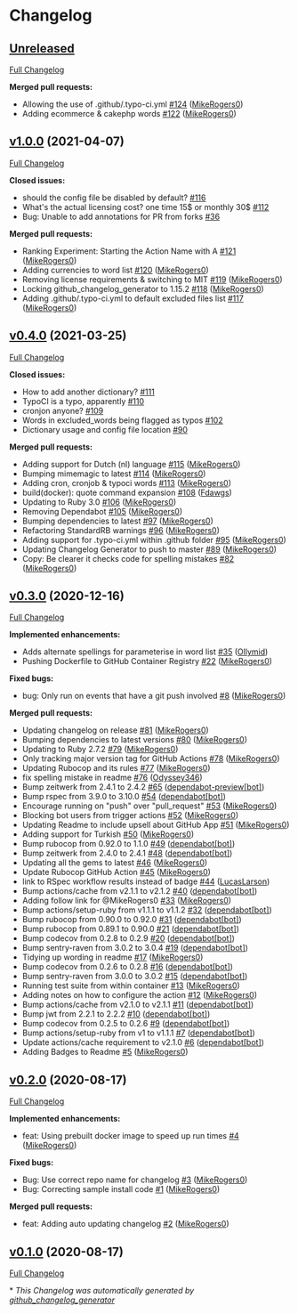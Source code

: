 # Changelog

## [Unreleased](https://github.com/TypoCI/spellcheck-action/tree/HEAD)

[Full Changelog](https://github.com/TypoCI/spellcheck-action/compare/v1.0.0...HEAD)

**Merged pull requests:**

- Allowing the use of .github/.typo-ci.yml [\#124](https://github.com/TypoCI/spellcheck-action/pull/124) ([MikeRogers0](https://github.com/MikeRogers0))
- Adding ecommerce & cakephp words [\#122](https://github.com/TypoCI/spellcheck-action/pull/122) ([MikeRogers0](https://github.com/MikeRogers0))

## [v1.0.0](https://github.com/TypoCI/spellcheck-action/tree/v1.0.0) (2021-04-07)

[Full Changelog](https://github.com/TypoCI/spellcheck-action/compare/v0.4.0...v1.0.0)

**Closed issues:**

- should the config file be disabled by default? [\#116](https://github.com/TypoCI/spellcheck-action/issues/116)
- What's the actual licensing cost? one time 15$ or monthly 30$ [\#112](https://github.com/TypoCI/spellcheck-action/issues/112)
- Bug: Unable to add annotations for PR from forks [\#36](https://github.com/TypoCI/spellcheck-action/issues/36)

**Merged pull requests:**

- Ranking Experiment: Starting the Action Name with A [\#121](https://github.com/TypoCI/spellcheck-action/pull/121) ([MikeRogers0](https://github.com/MikeRogers0))
- Adding currencies to word list [\#120](https://github.com/TypoCI/spellcheck-action/pull/120) ([MikeRogers0](https://github.com/MikeRogers0))
- Removing license requirements & switching to MIT [\#119](https://github.com/TypoCI/spellcheck-action/pull/119) ([MikeRogers0](https://github.com/MikeRogers0))
- Locking github\_changelog\_generator to 1.15.2 [\#118](https://github.com/TypoCI/spellcheck-action/pull/118) ([MikeRogers0](https://github.com/MikeRogers0))
- Adding .github/.typo-ci.yml to default excluded files list [\#117](https://github.com/TypoCI/spellcheck-action/pull/117) ([MikeRogers0](https://github.com/MikeRogers0))

## [v0.4.0](https://github.com/TypoCI/spellcheck-action/tree/v0.4.0) (2021-03-25)

[Full Changelog](https://github.com/TypoCI/spellcheck-action/compare/v0.3.0...v0.4.0)

**Closed issues:**

- How to add another dictionary? [\#111](https://github.com/TypoCI/spellcheck-action/issues/111)
- TypoCI is a typo, apparently [\#110](https://github.com/TypoCI/spellcheck-action/issues/110)
- cronjon anyone? [\#109](https://github.com/TypoCI/spellcheck-action/issues/109)
- Words in excluded\_words being flagged as typos [\#102](https://github.com/TypoCI/spellcheck-action/issues/102)
- Dictionary usage and config file location [\#90](https://github.com/TypoCI/spellcheck-action/issues/90)

**Merged pull requests:**

- Adding support for Dutch \(nl\) language [\#115](https://github.com/TypoCI/spellcheck-action/pull/115) ([MikeRogers0](https://github.com/MikeRogers0))
- Bumping mimemagic to latest [\#114](https://github.com/TypoCI/spellcheck-action/pull/114) ([MikeRogers0](https://github.com/MikeRogers0))
- Adding cron, cronjob & typoci words [\#113](https://github.com/TypoCI/spellcheck-action/pull/113) ([MikeRogers0](https://github.com/MikeRogers0))
- build\(docker\): quote command expansion [\#108](https://github.com/TypoCI/spellcheck-action/pull/108) ([Fdawgs](https://github.com/Fdawgs))
- Updating to Ruby 3.0 [\#106](https://github.com/TypoCI/spellcheck-action/pull/106) ([MikeRogers0](https://github.com/MikeRogers0))
- Removing Dependabot [\#105](https://github.com/TypoCI/spellcheck-action/pull/105) ([MikeRogers0](https://github.com/MikeRogers0))
- Bumping dependencies to latest [\#97](https://github.com/TypoCI/spellcheck-action/pull/97) ([MikeRogers0](https://github.com/MikeRogers0))
- Refactoring StandardRB warnings [\#96](https://github.com/TypoCI/spellcheck-action/pull/96) ([MikeRogers0](https://github.com/MikeRogers0))
- Adding support for .typo-ci.yml within .github folder [\#95](https://github.com/TypoCI/spellcheck-action/pull/95) ([MikeRogers0](https://github.com/MikeRogers0))
- Updating Changelog Generator to push to master [\#89](https://github.com/TypoCI/spellcheck-action/pull/89) ([MikeRogers0](https://github.com/MikeRogers0))
- Copy: Be clearer it checks code for spelling mistakes [\#82](https://github.com/TypoCI/spellcheck-action/pull/82) ([MikeRogers0](https://github.com/MikeRogers0))

## [v0.3.0](https://github.com/TypoCI/spellcheck-action/tree/v0.3.0) (2020-12-16)

[Full Changelog](https://github.com/TypoCI/spellcheck-action/compare/v0.2.0...v0.3.0)

**Implemented enhancements:**

- Adds alternate spellings for parameterise in word list  [\#35](https://github.com/TypoCI/spellcheck-action/pull/35) ([Ollymid](https://github.com/Ollymid))
- Pushing Dockerfile to GitHub Container Registry [\#22](https://github.com/TypoCI/spellcheck-action/pull/22) ([MikeRogers0](https://github.com/MikeRogers0))

**Fixed bugs:**

- bug: Only run on events that have a git push involved [\#8](https://github.com/TypoCI/spellcheck-action/pull/8) ([MikeRogers0](https://github.com/MikeRogers0))

**Merged pull requests:**

- Updating changelog on release [\#81](https://github.com/TypoCI/spellcheck-action/pull/81) ([MikeRogers0](https://github.com/MikeRogers0))
- Bumping dependencies to latest versions [\#80](https://github.com/TypoCI/spellcheck-action/pull/80) ([MikeRogers0](https://github.com/MikeRogers0))
- Updating to Ruby 2.7.2 [\#79](https://github.com/TypoCI/spellcheck-action/pull/79) ([MikeRogers0](https://github.com/MikeRogers0))
- Only tracking major version tag for GitHub Actions [\#78](https://github.com/TypoCI/spellcheck-action/pull/78) ([MikeRogers0](https://github.com/MikeRogers0))
- Updating Rubocop and its rules [\#77](https://github.com/TypoCI/spellcheck-action/pull/77) ([MikeRogers0](https://github.com/MikeRogers0))
- fix spelling mistake in readme [\#76](https://github.com/TypoCI/spellcheck-action/pull/76) ([Odyssey346](https://github.com/Odyssey346))
- Bump zeitwerk from 2.4.1 to 2.4.2 [\#65](https://github.com/TypoCI/spellcheck-action/pull/65) ([dependabot-preview[bot]](https://github.com/apps/dependabot-preview))
- Bump rspec from 3.9.0 to 3.10.0 [\#54](https://github.com/TypoCI/spellcheck-action/pull/54) ([dependabot[bot]](https://github.com/apps/dependabot))
- Encourage running on "push" over "pull\_request" [\#53](https://github.com/TypoCI/spellcheck-action/pull/53) ([MikeRogers0](https://github.com/MikeRogers0))
- Blocking bot users from trigger actions [\#52](https://github.com/TypoCI/spellcheck-action/pull/52) ([MikeRogers0](https://github.com/MikeRogers0))
- Updating Readme to include upsell about GitHub App [\#51](https://github.com/TypoCI/spellcheck-action/pull/51) ([MikeRogers0](https://github.com/MikeRogers0))
- Adding support for Turkish [\#50](https://github.com/TypoCI/spellcheck-action/pull/50) ([MikeRogers0](https://github.com/MikeRogers0))
- Bump rubocop from 0.92.0 to 1.1.0 [\#49](https://github.com/TypoCI/spellcheck-action/pull/49) ([dependabot[bot]](https://github.com/apps/dependabot))
- Bump zeitwerk from 2.4.0 to 2.4.1 [\#48](https://github.com/TypoCI/spellcheck-action/pull/48) ([dependabot[bot]](https://github.com/apps/dependabot))
- Updating all the gems to latest [\#46](https://github.com/TypoCI/spellcheck-action/pull/46) ([MikeRogers0](https://github.com/MikeRogers0))
- Update Rubocop GitHub Action [\#45](https://github.com/TypoCI/spellcheck-action/pull/45) ([MikeRogers0](https://github.com/MikeRogers0))
- link to RSpec workflow results instead of badge [\#44](https://github.com/TypoCI/spellcheck-action/pull/44) ([LucasLarson](https://github.com/LucasLarson))
- Bump actions/cache from v2.1.1 to v2.1.2 [\#40](https://github.com/TypoCI/spellcheck-action/pull/40) ([dependabot[bot]](https://github.com/apps/dependabot))
- Adding follow link for @MikeRogers0 [\#33](https://github.com/TypoCI/spellcheck-action/pull/33) ([MikeRogers0](https://github.com/MikeRogers0))
- Bump actions/setup-ruby from v1.1.1 to v1.1.2 [\#32](https://github.com/TypoCI/spellcheck-action/pull/32) ([dependabot[bot]](https://github.com/apps/dependabot))
- Bump rubocop from 0.90.0 to 0.92.0 [\#31](https://github.com/TypoCI/spellcheck-action/pull/31) ([dependabot[bot]](https://github.com/apps/dependabot))
- Bump rubocop from 0.89.1 to 0.90.0 [\#21](https://github.com/TypoCI/spellcheck-action/pull/21) ([dependabot[bot]](https://github.com/apps/dependabot))
- Bump codecov from 0.2.8 to 0.2.9 [\#20](https://github.com/TypoCI/spellcheck-action/pull/20) ([dependabot[bot]](https://github.com/apps/dependabot))
- Bump sentry-raven from 3.0.2 to 3.0.4 [\#19](https://github.com/TypoCI/spellcheck-action/pull/19) ([dependabot[bot]](https://github.com/apps/dependabot))
- Tidying up wording in readme [\#17](https://github.com/TypoCI/spellcheck-action/pull/17) ([MikeRogers0](https://github.com/MikeRogers0))
- Bump codecov from 0.2.6 to 0.2.8 [\#16](https://github.com/TypoCI/spellcheck-action/pull/16) ([dependabot[bot]](https://github.com/apps/dependabot))
- Bump sentry-raven from 3.0.0 to 3.0.2 [\#15](https://github.com/TypoCI/spellcheck-action/pull/15) ([dependabot[bot]](https://github.com/apps/dependabot))
- Running test suite from within container [\#13](https://github.com/TypoCI/spellcheck-action/pull/13) ([MikeRogers0](https://github.com/MikeRogers0))
- Adding notes on how to configure the action [\#12](https://github.com/TypoCI/spellcheck-action/pull/12) ([MikeRogers0](https://github.com/MikeRogers0))
- Bump actions/cache from v2.1.0 to v2.1.1 [\#11](https://github.com/TypoCI/spellcheck-action/pull/11) ([dependabot[bot]](https://github.com/apps/dependabot))
- Bump jwt from 2.2.1 to 2.2.2 [\#10](https://github.com/TypoCI/spellcheck-action/pull/10) ([dependabot[bot]](https://github.com/apps/dependabot))
- Bump codecov from 0.2.5 to 0.2.6 [\#9](https://github.com/TypoCI/spellcheck-action/pull/9) ([dependabot[bot]](https://github.com/apps/dependabot))
- Bump actions/setup-ruby from v1 to v1.1.1 [\#7](https://github.com/TypoCI/spellcheck-action/pull/7) ([dependabot[bot]](https://github.com/apps/dependabot))
- Update actions/cache requirement to v2.1.0 [\#6](https://github.com/TypoCI/spellcheck-action/pull/6) ([dependabot[bot]](https://github.com/apps/dependabot))
- Adding Badges to Readme [\#5](https://github.com/TypoCI/spellcheck-action/pull/5) ([MikeRogers0](https://github.com/MikeRogers0))

## [v0.2.0](https://github.com/TypoCI/spellcheck-action/tree/v0.2.0) (2020-08-17)

[Full Changelog](https://github.com/TypoCI/spellcheck-action/compare/v0.1.0...v0.2.0)

**Implemented enhancements:**

- feat: Using prebuilt docker image to speed up run times [\#4](https://github.com/TypoCI/spellcheck-action/pull/4) ([MikeRogers0](https://github.com/MikeRogers0))

**Fixed bugs:**

- Bug: Use correct repo name for changelog [\#3](https://github.com/TypoCI/spellcheck-action/pull/3) ([MikeRogers0](https://github.com/MikeRogers0))
- Bug: Correcting sample install code [\#1](https://github.com/TypoCI/spellcheck-action/pull/1) ([MikeRogers0](https://github.com/MikeRogers0))

**Merged pull requests:**

- feat: Adding auto updating changelog [\#2](https://github.com/TypoCI/spellcheck-action/pull/2) ([MikeRogers0](https://github.com/MikeRogers0))

## [v0.1.0](https://github.com/TypoCI/spellcheck-action/tree/v0.1.0) (2020-08-17)

[Full Changelog](https://github.com/TypoCI/spellcheck-action/compare/0cfaa2ca908b4703af0170f1703344c5e17ee626...v0.1.0)



\* *This Changelog was automatically generated by [github_changelog_generator](https://github.com/github-changelog-generator/github-changelog-generator)*
